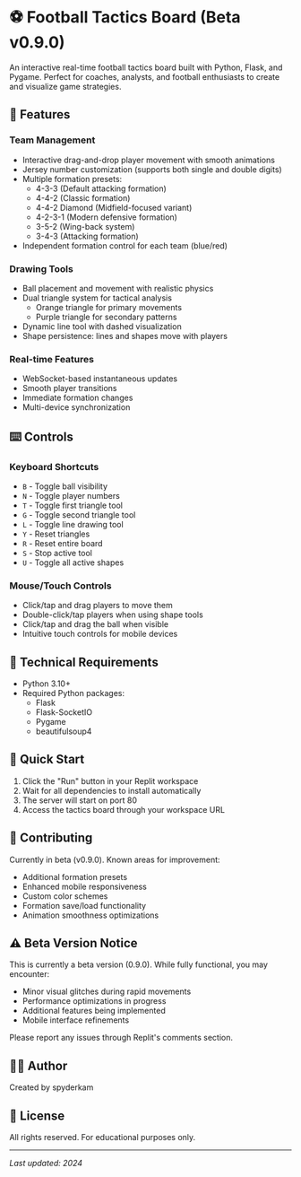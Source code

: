 
# ⚽ Football Tactics Board (Beta v0.9.0)

An interactive real-time football tactics board built with Python, Flask, and Pygame. Perfect for coaches, analysts, and football enthusiasts to create and visualize game strategies.

## 🎯 Features

### Team Management
- Interactive drag-and-drop player movement with smooth animations
- Jersey number customization (supports both single and double digits)
- Multiple formation presets:
  - 4-3-3 (Default attacking formation)
  - 4-4-2 (Classic formation)
  - 4-4-2 Diamond (Midfield-focused variant)
  - 4-2-3-1 (Modern defensive formation)
  - 3-5-2 (Wing-back system)
  - 3-4-3 (Attacking formation)
- Independent formation control for each team (blue/red)

### Drawing Tools
- Ball placement and movement with realistic physics
- Dual triangle system for tactical analysis
  - Orange triangle for primary movements
  - Purple triangle for secondary patterns
- Dynamic line tool with dashed visualization
- Shape persistence: lines and shapes move with players

### Real-time Features
- WebSocket-based instantaneous updates
- Smooth player transitions
- Immediate formation changes
- Multi-device synchronization

## ⌨️ Controls

### Keyboard Shortcuts
- `B` - Toggle ball visibility
- `N` - Toggle player numbers
- `T` - Toggle first triangle tool
- `G` - Toggle second triangle tool
- `L` - Toggle line drawing tool
- `Y` - Reset triangles
- `R` - Reset entire board
- `S` - Stop active tool
- `U` - Toggle all active shapes

### Mouse/Touch Controls
- Click/tap and drag players to move them
- Double-click/tap players when using shape tools
- Click/tap and drag the ball when visible
- Intuitive touch controls for mobile devices

## 🔧 Technical Requirements

- Python 3.10+
- Required Python packages:
  - Flask
  - Flask-SocketIO
  - Pygame
  - beautifulsoup4

## 🚀 Quick Start

1. Click the "Run" button in your Replit workspace
2. Wait for all dependencies to install automatically
3. The server will start on port 80
4. Access the tactics board through your workspace URL

## 🤝 Contributing

Currently in beta (v0.9.0). Known areas for improvement:
- Additional formation presets
- Enhanced mobile responsiveness
- Custom color schemes
- Formation save/load functionality
- Animation smoothness optimizations

## ⚠️ Beta Version Notice

This is currently a beta version (0.9.0). While fully functional, you may encounter:
- Minor visual glitches during rapid movements
- Performance optimizations in progress
- Additional features being implemented
- Mobile interface refinements

Please report any issues through Replit's comments section.

## 👨‍💻 Author

Created by spyderkam

## 📝 License

All rights reserved. For educational purposes only.

---
*Last updated: 2024*
